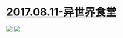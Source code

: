 # [2017.08.11-异世界食堂](http://bangumi.bilibili.com/anime/6310)
![](https://bilicover2017.github.io/2017.08.11-1.jpg)
![](https://bilicover2017.github.io/2017.08.11-2.jpg)